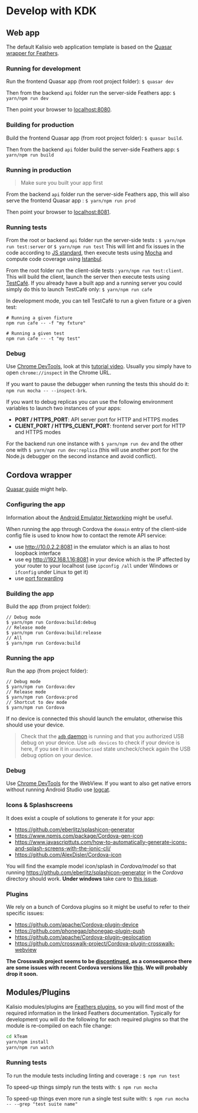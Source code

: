 # Develop with KDK

## Web app

The default Kalisio web application template is based on the [Quasar wrapper for Feathers](https://github.com/quasarframework/quasar-wrapper-feathersjs-api).

### Running for development
Run the frontend Quasar app (from root project folder): `$ quasar dev`

Then from the backend `api` folder run the server-side Feathers app: `$ yarn/npm run dev`

Then point your browser to [localhost:8080](http://localhost:8080).

### Building for production
Build the frontend Quasar app (from root project folder): `$ quasar build`.

Then from the backend `api` folder build the server-side Feathers app: `$ yarn/npm run build`

### Running in production

> Make sure you built your app first

From the backend `api` folder run the server-side Feathers app, this will also serve the frontend Quasar app : `$ yarn/npm run prod`

Then point your browser to [localhost:8081](http://localhost:8081).

### Running tests

From the root or backend `api` folder run the server-side tests : `$ yarn/npm run test:server` or `$ yarn/npm run test`
This will lint and fix issues in the code according to [JS standard](https://github.com/feross/standard), then execute tests using [Mocha](https://mochajs.org/) and compute code coverage using [Istanbul](https://istanbul.js.org/).

From the root folder run the client-side tests : `yarn/npm run test:client`. This will build the client, launch the server then execute tests using [TestCafé](https://github.com/DevExpress/testcafe). If you already have a built app and a running server you could simply do this to launch TestCafé only: `$ yarn/npm run cafe`

In development mode, you can tell TestCafé to run a given fixture or a given test:
```
# Running a given fixture
npm run cafe -- -f "my fxture"

# Running a given test
npm run cafe -- -t "my test"
```

### Debug

Use [Chrome DevTools](https://medium.com/@paul_irish/debugging-node-js-nightlies-with-chrome-devtools-7c4a1b95ae27), look at this [tutorial video](https://www.youtube.com/watch?v=Xb_0awoShR8). Usually you simply have to open `chrome://inspect` in the Chrome URL.

If you want to pause the debugger when running the tests this should do it: `npm run mocha -- --inspect-brk`.

If you want to debug replicas you can use the following environment variables to launch two instances of your apps:
* **PORT / HTTPS_PORT**: API server port for HTTP and HTTPS modes
* **CLIENT_PORT / HTTPS_CLIENT_PORT**: frontend server port for HTTP and HTTPS modes

For the backend run one instance with `$ yarn/npm run dev` and the other one with `$ yarn/npm run dev:replica` (this will use another port for the Node.js debugger on the second instance and avoid conflict).

## Cordova wrapper

[Quasar guide](http://quasar-framework.org/guide/Cordova-wrapper.html) might help.

### Configuring the app

Information about the [Android Emulator Networking](https://developer.android.com/studio/run/emulator-networking.html) might be useful.

When running the app through Cordova the `domain` entry of the client-side config file is used to know how to contact the remote API service:
* use http://10.0.2.2:8081 in the emulator which is an alias to host loopback interface
* use eg http://192.168.1.16:8081 in your device which is the IP affected by your router to your localhost (use `ipconfig /all` under Windows or `ifconfig` under Linux to get it)
* use [port forwarding](https://developers.google.com/web/tools/chrome-devtools/remote-debugging/local-server)

### Building the app
Build the app (from project folder): 
```
// Debug mode
$ yarn/npm run Cordova:build:debug
// Release mode
$ yarn/npm run Cordova:build:release
// All
$ yarn/npm run Cordova:build
```

### Running the app
Run the app (from project folder):
```
// Debug mode
$ yarn/npm run Cordova:dev
// Release mode
$ yarn/npm run Cordova:prod
// Shortcut to dev mode
$ yarn/npm run Cordova
```

If no device is connected this should launch the emulator, otherwise this should use your device.

> Check that the [`adb` daemon](https://developer.android.com/studio/command-line/adb.html) is running and that you authorized USB debug on your device. Use `adb devices` to check if your device is here, if you see it in `unauthorised` state uncheck/check again the USB debug option on your device.

### Debug

Use [Chrome DevTools](https://developers.google.com/web/tools/chrome-devtools/remote-debugging/) for the WebView. If you want to also get native errors without running Android Studio use [logcat](https://ourcodeworld.com/articles/read/295/how-to-debug-java-code-in-a-Cordova-android-application-from-your-device-using-adb-in-windows).

### Icons & Splashscreens

It does exist a couple of solutions to generate it for your app:
* https://github.com/eberlitz/splashicon-generator
* https://www.npmjs.com/package/Cordova-gen-icon
* https://www.javascripttuts.com/how-to-automatically-generate-icons-and-splash-screens-with-the-ionic-cli/
* https://github.com/AlexDisler/Cordova-icon

You will find the example model icon/splash in *Cordova/model* so that running https://github.com/eberlitz/splashicon-generator in the *Cordova* directory should work. **Under windows** take care to [this issue](https://github.com/eberlitz/splashicon-generator/issues/23).

### Plugins

We rely on a bunch of Cordova plugins so it might be useful to refer to their specific issues:
* https://github.com/apache/Cordova-plugin-device
* https://github.com/phonegap/phonegap-plugin-push
* https://github.com/apache/Cordova-plugin-geolocation
* https://github.com/crosswalk-project/Cordova-plugin-crosswalk-webview

**The Crosswalk project seems to be [discontinued](https://crosswalk-project.org/blog/crosswalk-final-release.html), as a consequence there are some issues with recent Cordova versions like [this](https://github.com/apache/Cordova-android/pull/417). We will probably drop it soon.**

## Modules/Plugins

Kalisio modules/plugins are [Feathers plugins](https://docs.feathersjs.com/guides/advanced/creating-a-plugin.html), so you will find most of the required information in the linked Feathers documentation. Typically for development you will do the following for each required plugins so that the module is re-compiled on each file change:
```bash
cd kTeam
yarn/npm install
yarn/npm run watch
```

### Running tests

To run the module tests including linting and coverage : `$ npm run test`

To speed-up things simply run the tests with: `$ npm run mocha`

To speed-up things even more run a single test suite with: `$ npm run mocha -- --grep "test suite name"`
